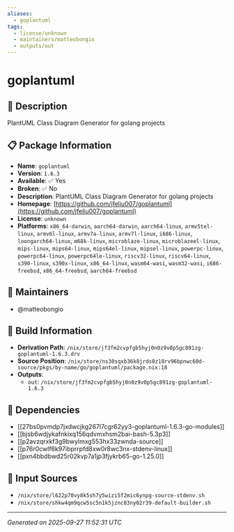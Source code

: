 ```yaml
---
aliases:
  - goplantuml
tags:
  - license/unknown
  - maintainers/matteobongio
  - outputs/out
---
```


# goplantuml

## 📝 Description

PlantUML Class Diagram Generator for golang projects

## 📋 Package Information

- **Name**: `goplantuml`
- **Version**: `1.6.3`
- **Available**: ✅ Yes
- **Broken**: ✅ No
- **Description**: PlantUML Class Diagram Generator for golang projects
- **Homepage**: [https://github.com/jfeliu007/goplantuml](https://github.com/jfeliu007/goplantuml)
- **License**: `unknown`
- **Platforms**: `x86_64-darwin`, `aarch64-darwin`, `aarch64-linux`, `armv5tel-linux`, `armv6l-linux`, `armv7a-linux`, `armv7l-linux`, `i686-linux`, `loongarch64-linux`, `m68k-linux`, `microblaze-linux`, `microblazeel-linux`, `mips-linux`, `mips64-linux`, `mips64el-linux`, `mipsel-linux`, `powerpc-linux`, `powerpc64-linux`, `powerpc64le-linux`, `riscv32-linux`, `riscv64-linux`, `s390-linux`, `s390x-linux`, `x86_64-linux`, `wasm64-wasi`, `wasm32-wasi`, `i686-freebsd`, `x86_64-freebsd`, `aarch64-freebsd`
## 👥 Maintainers

- @matteobongio


## 🔧 Build Information

- **Derivation Path**: `/nix/store/jf3fm2cvpfgb5hyj0n0z9v0p5gc891zg-goplantuml-1.6.3.drv`
- **Source Position**: `/nix/store/ns30sqxb36k8jrds8z18rv96bpnwc60d-source/pkgs/by-name/go/goplantuml/package.nix:18`
- **Outputs**:
  - `out`:  `/nix/store/jf3fm2cvpfgb5hyj0n0z9v0p5gc891zg-goplantuml-1.6.3`

## 🔗 Dependencies

- [[27bs0pvmdp7jxdwcjkg267l7cgr62yy3-goplantuml-1.6.3-go-modules]]
- [[bjsb6wdjykafnkixq156qdvmxhsm2bai-bash-5.3p3]]
- [[p2avzqrxkf3g9bwylmxg553hx33zwnda-source]]
- [[p76r0cwlf6k97ibprrpfd8xw0r8wc3nx-stdenv-linux]]
- [[pxn4bbdbwd25r02kvp7a1jp3fjykrb65-go-1.25.0]]

## 📁 Input Sources

- `/nix/store/l622p70vy8k5sh7y5wizi5f2mic6ynpg-source-stdenv.sh`
- `/nix/store/shkw4qm9qcw5sc5n1k5jznc83ny02r39-default-builder.sh`

---
*Generated on 2025-09-27 11:52:31 UTC*
